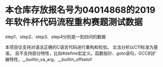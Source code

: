 # 本仓库存放报名号为04014868的2019年软件杯代码流程重构赛题测试数据
step1、step2、step3、step4分别是一到四问的数据

本项目仅支持对语法正确的C语言代码进行重构和检验。 文法分析以C11标准为基准。 且不支持部分特性，比如#define宏定义。函数指针、goto语句，GCC的扩展特性，__builtin_va_arg、__builtin_offsetof
